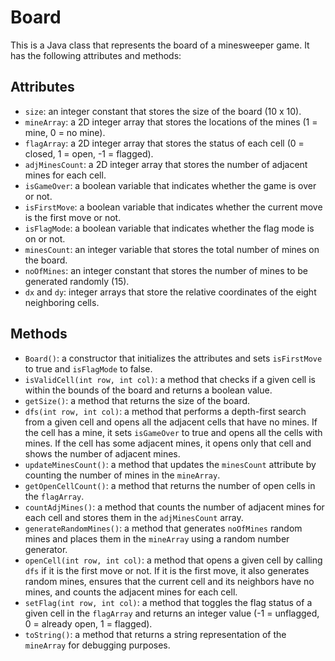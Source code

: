# Board

This is a Java class that represents the board of a minesweeper game. It has the following attributes and methods:

## Attributes

- `size`: an integer constant that stores the size of the board (10 x 10).
- `mineArray`: a 2D integer array that stores the locations of the mines (1 = mine, 0 = no mine).
- `flagArray`: a 2D integer array that stores the status of each cell (0 = closed, 1 = open, -1 = flagged).
- `adjMinesCount`: a 2D integer array that stores the number of adjacent mines for each cell.
- `isGameOver`: a boolean variable that indicates whether the game is over or not.
- `isFirstMove`: a boolean variable that indicates whether the current move is the first move or not.
- `isFlagMode`: a boolean variable that indicates whether the flag mode is on or not.
- `minesCount`: an integer variable that stores the total number of mines on the board.
- `noOfMines`: an integer constant that stores the number of mines to be generated randomly (15).
- `dx` and `dy`: integer arrays that store the relative coordinates of the eight neighboring cells.

## Methods

- `Board()`: a constructor that initializes the attributes and sets `isFirstMove` to true and `isFlagMode` to false.
- `isValidCell(int row, int col)`: a method that checks if a given cell is within the bounds of the board and returns a boolean value.
- `getSize()`: a method that returns the size of the board.
- `dfs(int row, int col)`: a method that performs a depth-first search from a given cell and opens all the adjacent cells that have no mines. If the cell has a mine, it sets `isGameOver` to true and opens all the cells with mines. If the cell has some adjacent mines, it opens only that cell and shows the number of adjacent mines.
- `updateMinesCount()`: a method that updates the `minesCount` attribute by counting the number of mines in the `mineArray`.
- `getOpenCellCount()`: a method that returns the number of open cells in the `flagArray`.
- `countAdjMines()`: a method that counts the number of adjacent mines for each cell and stores them in the `adjMinesCount` array.
- `generateRandomMines()`: a method that generates `noOfMines` random mines and places them in the `mineArray` using a random number generator.
- `openCell(int row, int col)`: a method that opens a given cell by calling `dfs` if it is the first move or not. If it is the first move, it also generates random mines, ensures that the current cell and its neighbors have no mines, and counts the adjacent mines for each cell.
- `setFlag(int row, int col)`: a method that toggles the flag status of a given cell in the `flagArray` and returns an integer value (-1 = unflagged, 0 = already open, 1 = flagged).
- `toString()`: a method that returns a string representation of the `mineArray` for debugging purposes.
